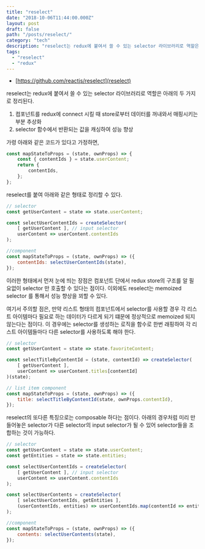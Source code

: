 ```yaml
---
title: "reselect"
date: "2018-10-06T11:44:00.000Z"
layout: post
draft: false
path: "/posts/reselect/"
category: "tech"
description: "reselect는 redux에 붙여서 쓸 수 있는 selector 라이브러리로 역할은 아래의 두 가지로 정리된다. 컴포넌트를 redux에 connect 시킬 때 store로부터 데이터를 꺼내와서 매핑시키는 부분 추상화 ..."
tags:
  - "reselect"
  - "redux"
---
```


- [https://github.com/reactjs/reselect](reselect)

reselect는 redux에 붙여서 쓸 수 있는 selector 라이브러리로 역할은 아래의 두 가지로 정리된다.

1.  컴포넌트를 redux에 connect 시킬 때 store로부터 데이터를 꺼내와서 매핑시키는 부분 추상화
2.  selector 함수에서 반환되는 값을 캐싱하여 성능 향상

가령 아래와 같은 코드가 있다고 가정하면,

```js
const mapStateToProps = (state, ownProps) => {
	const { contentIds } = state.userContent;
	return {
		contentIds,
	};
};
```

reselect를 붙여 아래와 같은 형태로 정리할 수 있다.

```js
// selector
const getUserContent = state => state.userContent;

const selectUserContentIds = createSelector(
	[ getUserContent ], // input selector
	userContent => userContent.contentIds
);

//component
const mapStateToProps = (state, ownProps) => ({
	contentIds: selectUserContentIds(state),
});
```

이러한 형태에서 먼저 눈에 띄는 장점은 컴포넌트 단에서 redux store의 구조를 알 필요없이 selector 만 호출할 수 있다는 점이다.
이외에도 reselect는 memoized selector 를 통해서 성능 향상을 꾀할 수 있다.

여기서 주의할 점은, 만약 리스트 형태의 컴포넌트에서 selector를 사용할 경우 각 리스트 아이템마다 필요로 하는 데이터가 다르게 되기 떄문에 정상적으로 memoized 되지 않는다는 점이다. 이 경우에는 selector를 생성하는 로직을 함수로 한번 래핑하여 각 리스트 아이템들마다 다른 selector를 사용하도록 해야 한다.

```js
// selector
const getUserContent = state => state.favoriteContent;

const selectTitleByContentId = (state, contentId) => createSelector(
	[ getUserContent ],
	userContent => userContent.titles[contentId]
)(state);

// list item component
const mapStateToProps = (state, ownProps) => ({
	title: selectTitleByContentId(state, ownProps.contentId),
});
```

reselect의 또다른 특징으로는 composable 하다는 점이다.
아래의 경우처럼 미리 만들어놓은 selector가 다른 selector의 input selector가 될 수 있어 selector들을 조합하는 것이 가능하다.

```js
// selector
const getUserContent = state => state.userContent;
const getEntities = state => state.entities;

const selectUserContentIds = createSelector(
	[ getUserContent ], // input selector
	userContent => userContent.contentIds
);

const selectUserContents = createSelector(
	[ selectUserContentIds, getEntities ],
	(userContentIds, entities) => userContentIds.map(contentId => entities.contents[contentId].data)
);

//component
const mapStateToProps = (state, ownProps) => ({
	contents: selectUserContents(state),
});
```
